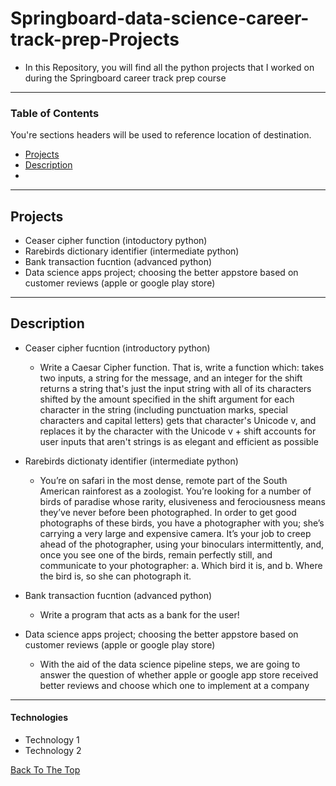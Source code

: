 # Springboard-data-science-career-track-prep-Projects
- In this Repository, you will find all the python projects that I worked on during the Springboard career track prep course

---

### Table of Contents
You're sections headers will be used to reference location of destination.

- [Projects](#projects)
- [Description](#description)
- 


---
## Projects
- Ceaser cipher function (intoductory python)
- Rarebirds dictionary identifier (intermediate python)
- Bank transaction fucntion (advanced python)
- Data science apps project; choosing the better appstore based on customer reviews (apple or google play store)
---

## Description

- Ceaser cipher fucntion (introductory python)
    - Write a Caesar Cipher function. That is, write a function which:
    takes two inputs, a string for the message, and an integer for the shift
    returns a string that's just the input string with all of its characters shifted by the amount specified in the shift argument
    for each character in the string (including punctuation marks, special characters and capital letters) gets that character's Unicode v, and replaces it by       the character with the Unicode v + shift
    accounts for user inputs that aren't strings
    is as elegant and efficient as possible
    
- Rarebirds dictionaty identifier (intermediate python)
    - You’re on safari in the most dense, remote part of the South American rainforest as a zoologist.
    You’re looking for a number of birds of paradise whose rarity, elusiveness and ferociousness means they’ve never before been photographed.
    In order to get good photographs of these birds, you have a photographer with you; she’s carrying a very large and expensive camera. It’s your job to creep       ahead of the photographer, using your binoculars intermittently, and, once you see one of the birds, remain perfectly still, and communicate to your             photographer: a. Which bird it is, and b. Where the bird is, so she can photograph it.
    
- Bank transaction fucntion (advanced python)
    - Write a program that acts as a bank for the user! 
    
- Data science apps project; choosing the better appstore based on customer reviews (apple or google play store)
    - With the aid of the data science pipeline steps, we are going to answer the question of whether apple or google app store received better reviews and           choose which one to implement at a company
---

#### Technologies

- Technology 1
- Technology 2



[Back To The Top](#springboard-data-science-career-track-prep-Projects)
